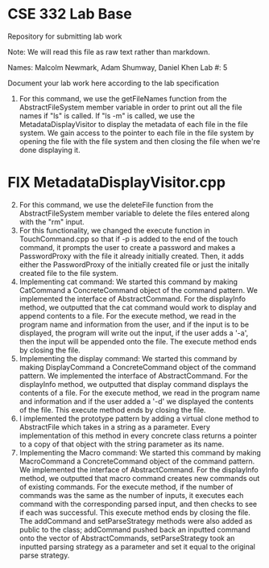 # CSE 332 Lab Base

Repository for submitting lab work

Note: We will read this file as raw text rather than markdown.

Names: Malcolm Newmark, Adam Shumway, Daniel Khen
Lab #: 5

Document your lab work here according to the lab specification
1. For this command, we use the getFileNames function from the AbstractFileSystem member variable in order to print 
   out all the file names if "ls" is called. If "ls -m" is called, we use the MetadataDisplayVisitor to display the 
   metadata of each file in the file system. We gain access to the pointer to each file in the file system by 
   opening the file with the file system and then closing the file when we're done displaying it.
# FIX MetadataDisplayVisitor.cpp
2. For this command, we use the deleteFile function from the AbstractFileSystem member variable to delete
   the files entered along with the "rm" input.
3. For this functionality, we changed the execute function in TouchCommand.cpp so that if -p is added to the end of 
   the touch command, it prompts the user to create a password and makes a PasswordProxy with the file it already 
   initially created. Then, it adds either the PasswordProxy of the initially created file or just the initally 
   created file to the file system. 
4. Implementing cat command:
   We started this command by making CatCommand a ConcreteCommand object of the command pattern. We implemented the 
   interface of AbstractCommand. For the displayInfo method, we outputted that the cat command would work to display 
   and append contents to a file. For the execute method, we read in the program name and information from the user, 
   and if the input is to be displayed, the program will write out the input, if the user adds a '-a', then the 
   input will be appended onto the file. The execute method ends by closing the file. 
5. Implementing the display command:
   We started this command by making DisplayCommand a ConcreteCommand object of the command pattern. We implemented 
   the interface of AbstractCommand. For the displayInfo method, we outputted that display command displays the 
   contents of a file. For the execute method, we read in the program name and information and if the user added a 
   '-d' we displayed the contents of the file. This execute method ends by closing the file.
6. I implemented the prototype pattern by adding a virtual clone method to AbstractFile which takes in a string as a 
   parameter. Every implementation of this method in every concrete class returns a pointer to a copy of that object 
   with the string parameter as its name. 
7. Implementing the Macro command:
   We started this command by making MacroCommand a ConcreteCommand object of the command pattern. We implemented
   the interface of AbstractCommand. For the displayInfo method, we outputted that macro command creates new 
   commands out of existing commands. For the execute method, if the number of commands was the same as the number 
   of inputs, it executes each command with the corresponding parsed input, and then checks to see if each was 
   successful. This execute method ends by closing the file. The addCommand and setParseStrategy methods were also 
   added as public to the class; addCommand pushed back an inputted command onto the vector of AbstractCommands, 
   setParseStrategy took an inputted parsing strategy as a parameter and set it equal to the original parse strategy.

   
